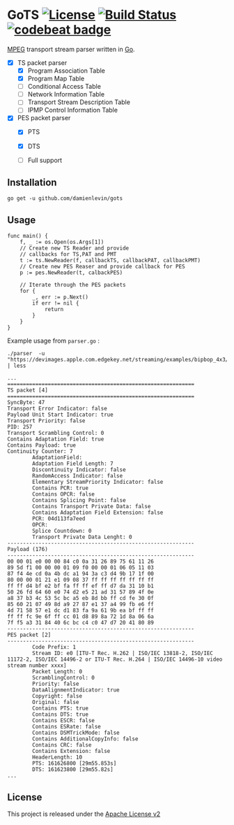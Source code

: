 GoTS [![License](https://img.shields.io/badge/license-Apache%202.0-blue.svg)](https://github.com/damienlevin/gots/blob/master/LICENSE) [![Build Status](https://travis-ci.org/damienlevin/gots.svg?branch=master)](https://travis-ci.org/damienlevin/gots) [![codebeat badge](https://codebeat.co/badges/c63c07d0-e4ff-45b9-9283-9861f6d9c720)](https://codebeat.co/projects/github-com-damienlevin-gots)
======
[MPEG](https://en.wikipedia.org/wiki/MPEG_transport_stream) transport stream parser written in [Go](golang.org).

- [x] TS packet parser
    - [x] Program Association Table
    - [x] Program Map Table
    - [ ] Conditional Access Table
    - [ ] Network Information Table
    - [ ] Transport Stream Description Table
    - [ ] IPMP Control Information Table  
    
- [x] PES packet parser
    - [x] PTS
    - [x] DTS
    - [ ] Full support


## Installation
    go get -u github.com/damienlevin/gots

## Usage

``` 
func main() {
	f, _ := os.Open(os.Args[1])
	// Create new TS Reader and provide
	// callbacks for TS,PAT and PMT
	t := ts.NewReader(f, callbackTS, callbackPAT, callbackPMT)
	// Create new PES Reaser and provide callback for PES
	p := pes.NewReader(t, calbackPES)

	// Iterate through the PES packets
	for {
		_, err := p.Next()
		if err != nil {
			return
		}
	}
}

``` 


    
Example usage from `parser.go` :

    ./parser  -u "https://devimages.apple.com.edgekey.net/streaming/examples/bipbop_4x3/gear1/fileSequence179.ts" | less
    
    
``` 
...
============================================================
TS packet [4]
============================================================
SyncByte: 47
Transport Error Indicator: false
Payload Unit Start Indicator: true
Transport Priority: false
PID: 257
Transport Scrambling Control: 0
Contains Adaptation Field: true
Contains Payload: true
Continuity Counter: 7
        AdaptationField:
        Adaptation Field Length: 7
        Discontinuity Indicator: false
        RandomAccess Indicator: false
        Elementary StreamPriority Indicator: false
        Contains PCR: true
        Contains OPCR: false
        Contains Splicing Point: false
        Contains Transport Private Data: false
        Contains Adaptation Field Extension: false
        PCR: 04d113fa7eed
        OPCR: 
        Splice Countdown: 0
        Transport Private Data Lenght: 0
------------------------------------------------------------
Payload (176) 
------------------------------------------------------------
00 00 01 e0 00 00 84 c0 0a 31 26 89 75 61 11 26 
89 5d f1 00 00 00 01 09 f0 00 00 01 06 05 11 03 
87 f4 4e cd 0a 4b dc a1 94 3a c3 d4 9b 17 1f 00 
80 00 00 01 21 e1 09 08 37 ff ff ff ff ff ff ff 
ff ff d4 bf e2 bf fa ff ff ef ff d7 da 31 10 b1 
50 26 fd 64 60 e0 74 d2 e5 21 ad 31 57 89 4f 0e 
a8 37 b3 4c 53 5c bc a5 eb 8d bb ff cd fe 30 0f 
85 60 21 07 49 8d a9 27 87 e1 37 a4 99 fb e6 ff 
4d 71 58 57 e1 dc d1 83 fa 9a 61 9b ea bf ff ff 
ff ff fc 9e 6f ff cc 01 d8 89 8a 72 1d 8a 06 6a 
7f f5 a3 31 84 40 6c bc c4 c0 47 d7 20 41 80 89 
------------------------------------------------------------
PES packet [2]
------------------------------------------------------------
        Code Prefix: 1
        Stream ID: e0 [ITU-T Rec. H.262 | ISO/IEC 13818-2, ISO/IEC 11172-2, ISO/IEC 14496-2 or ITU-T Rec. H.264 | ISO/IEC 14496-10 video stream number xxxx]
        Packet Length: 0
        ScramblingControl: 0
        Priority: false
        DataAlignmentIndicator: true
        Copyright: false
        Original: false
        Contains PTS: true
        Contains DTS: true
        Contains ESCR: false
        Contains ESRate: false
        Contains DSMTrickMode: false
        Contains AdditionalCopyInfo: false
        Contains CRC: false
        Contains Extension: false
        HeaderLength: 10
        PTS: 161626800 [29m55.853s]
        DTS: 161623800 [29m55.82s]
...
```
## License

This project is released under the  [Apache License v2](http://www.apache.org/licenses/LICENSE-2.0)
